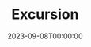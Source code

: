 ---
title: Excursion
date: 2023-09-08T00:00:00
opening_date: 1939-05-02
closing_date: 1939-05-05
layout: productions
program:
Theatre: Theatre Jacksonville
Venue: Little Theatre
cast:
- Aikens: Raymond C. Winstead
- Candy Boy: Herbert Swisher
- Daisy: Mrs. Roy Meischner
- Eileen: Barbara Mason
- Gilchrist: Vincent Bisno
- Jonathan Rich: Ralph W. Cooper, Jr.
- Lee: Mildred Gay
- Linton: Forney Stafford
- Lollie: Emily Morganstern
- Mac Coleman: Forney Stafford
- Magoon: Lawrence Case
- Martha: Frances Carden
- Matson: Paul Kruse
- Mike: David Hall
- Miss Dowdie: Elsie Austin
- Mr. Boomer: Everett Dwight
- Mr. Fitchel: Fred Bucky, Jr.
- Mrs. Boomer: Patty Coleman
- Mrs. Fitchel: Emma Sue Mcleod
- Mrs. Geasling: Mrs. H.E. Etter
- Mrs. Winch: Mary Noel Preston
- Obadiah Rich: Isaac Peiser
- Pat Sloan: Clifford Rogero
- Pauline Winch: Joan Preston
- Pop: P.G. Camp
- Richard: Burton Webster, Jr.
- Stevens: William Pearce
- Tessie: Edith Berman
- The Little Boomer: Betty Mason
- Tony: Bill Brenner
- Woods: Kenneth Godschalk
crew:
- Director: Huron L. Blyden
- Lighting and Sound Effects:
  - Alex Pillsbury
  - Earl DeFlorin
  - Roy Hill
- Make-up: Mrs. Everett Dwight
- Make-up Assistant:
  - Emma Sue Zink
  - Hall Harris
  - William Pearce
- Props:
  - Mary Noel Preston
  - William Pearce
- Staging: P.G. Camp
- Staging Assistant:
  - Vincent Bisno
  - William Pearce
---